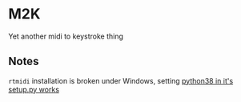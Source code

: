 # M2K
Yet another midi to keystroke thing


## Notes
`rtmidi` installation is broken under Windows, setting [python38 in it's setup.py works](https://github.com/patrickkidd/pyrtmidi/blob/master/setup.py#L52)